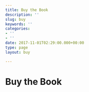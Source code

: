 ```yaml
---
title: Buy the Book
description: ''
slug: buy
keywords: ''
categories:
- ''
- ''
date: 2017-11-01T02:29:00.000+00:00
type: page
layout: buy

---
```

# Buy the Book 